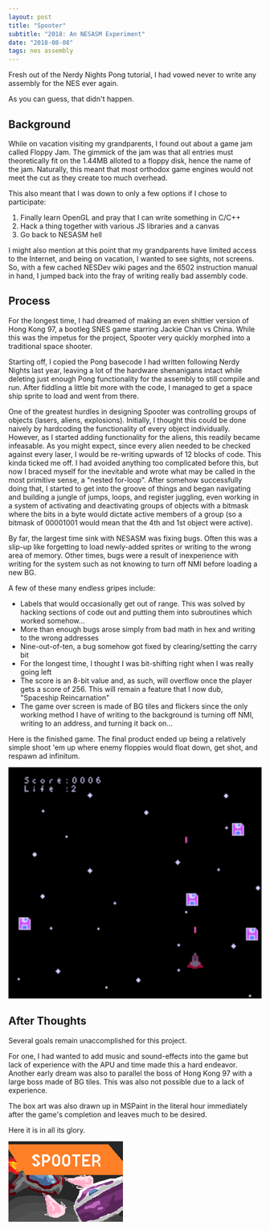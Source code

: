 ```yaml
---
layout: post
title: "Spooter"
subtitle: "2018: An NESASM Experiment"
date: "2018-08-08"
tags: nes assembly
---
```


Fresh out of the Nerdy Nights Pong tutorial, I had vowed never to write any
assembly for the NES ever again.

As you can guess, that didn't happen.

## Background

While on vacation visiting my grandparents, I found out about a game jam called
Floppy Jam. The gimmick of the jam was that all entries must theoretically
fit on the 1.44MB alloted to a floppy disk, hence the name of the jam.
Naturally, this meant that most orthodox game engines would not meet the cut as
they create too much overhead.

This also meant that I was down to only a few options if I chose to participate:
   1. Finally learn OpenGL and pray that I can write something in C/C++
   2. Hack a thing together with various JS libraries and a canvas
   3. Go back to NESASM hell

I might also mention at this point that my grandparents have limited access to
the Internet, and being on vacation, I wanted to see sights, not screens.
So, with a few cached NESDev wiki pages and the 6502 instruction manual in hand,
I jumped back into the fray of writing really bad assembly code.

## Process

For the longest time, I had dreamed of making an even shittier version of
Hong Kong 97, a bootleg SNES game starring Jackie Chan vs China. While this was the
impetus for the project, Spooter very quickly morphed into a traditional space shooter.

Starting off, I copied the Pong basecode I had written following Nerdy Nights
last year, leaving a lot of the hardware shenanigans intact while deleting just
enough Pong functionality for the assembly to still compile and run. After
fiddling a little bit more with the code, I managed to get a space ship sprite
to load and went from there.

One of the greatest hurdles in designing Spooter was controlling groups of objects
(lasers, aliens, explosions). Initially, I thought this could be done naively by
hardcoding the functionality of every object individually. However, as I started
adding functionality for the aliens, this readily became infeasable.
As you might expect, since every alien
needed to be checked against every laser, I would be re-writing upwards of 12
blocks of code. This kinda ticked me off. I had avoided anything too complicated
before this, but now I braced myself for the inevitable and wrote what may be
called in the most primitive sense, a "nested for-loop". After somehow
successfully doing that, I started to get into the groove of things and began
navigating and building a jungle of jumps, loops, and register juggling, even
working in a system of activating and deactivating groups of objects with a
bitmask where the bits in a byte would dictate active members of a group (so
a bitmask of 00001001 would mean that the 4th and 1st object were active).

By far, the largest time sink with NESASM was fixing bugs. Often this was a slip-up
like forgetting to load newly-added sprites or writing to the wrong area of memory.
Other times, bugs were a result of inexperience with writing for the system such
as not knowing to turn off NMI before loading a new BG.

A few of these many endless gripes include:
  - Labels that would occasionally get out of range. This was solved by hacking
  sections of code out and putting them into subroutines which worked somehow...
  - More than enough bugs arose simply from bad math in hex and writing to the
  wrong addresses
  - Nine-out-of-ten, a bug somehow got fixed by clearing/setting the carry bit
  - For the longest time, I thought I was bit-shifting right when I was really
  going left
  - The score is an 8-bit value and, as such, will overflow once the player gets
  a score of 256. This will remain a feature that I now dub, "Spaceship
  Reincarnation"
  - The game over screen is made of BG tiles and flickers since the only working
  method I have of writing to the background is turning off NMI, writing to an
  address, and turning it back on...

Here is the finished game. The final product ended up being a relatively simple
shoot 'em up where enemy floppies would float down, get shot, and respawn
ad infinitum.

![Spooter main game](/images/spooter/spooter_01.png)

## After Thoughts

Several goals remain unaccomplished for this project.

For one, I had wanted to add music and sound-effects into the game but lack of experience
with the APU and time made this a hard endeavor. Another early dream was also to
parallel the boss of Hong Kong 97 with a large boss made of BG tiles. This was
also not possible due to a lack of experience.

The box art was also drawn up in MSPaint in the literal hour immediately
after the game's completion and leaves much to be desired.

Here it is in all its glory.

![Spooter main game](/images/spooter/spooter_boxart.png)
